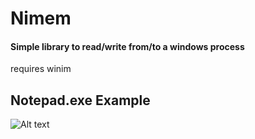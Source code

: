 # Nimem
#### Simple library to read/write from/to a windows process

requires winim

## Notepad.exe Example
![Alt text](https://s7.gifyu.com/images/tkwnvblAXx.gif)